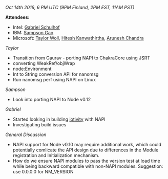 *Oct 14th 2016, 6 PM UTC (9PM Finland, 2PM EST, 11AM PST)*

**Attendees:**
- Intel: [Gabriel Schulhof](https://github.com/gabrielschulhof)
- IBM: [Sampson Gao](https://github.com/sampsongao)
- Microsoft: [Taylor Woll](https://github.com/boingoing), [Hitesh Kanwathirtha](https://github.com/digitalinfinity), [Arunesh Chandra](https://github.com/aruneshchandra)

*Taylor*
- Transition from Gaurav - porting NAPI to ChakraCore using JSRT 
- converting WeakRef/objWrap
- node:Environment 
- Int to String conversion API for nanomsg 
- Run nanomsg perf using NAPI on Linux

*Sampson*
- Look into porting NAPI to Node v0.12 

*Gabriel* 
- Started looking in building [iotivity](https://github.com/otcshare/iotivity-node) with NAPI 
- Investigating build issues 

*General Discussion*
- NAPI support for Node v0.10 may require additional work, which could potentially comlicate the API design due to differences in the Module registration and Initialization mechanism.
- How do we ensure NAPI modules to pass the version test at load time while being backward compatible with non-NAPI modules. Suggestion: use 0.0.0.0 for NM_VERSION

